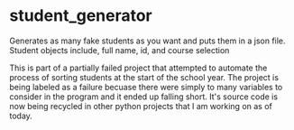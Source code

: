 # student_generator
Generates as many fake students as you want and puts them in a json file. Student objects include, full name, id, and course selection

This is part of a partially failed project that attempted to automate the process of sorting students at the start of the school year.
The project is being labeled as a failure becuase there were simply to many variables to consider in the program and it ended up falling short. It's source code is now being recycled in other python projects that I am working on as of today.
